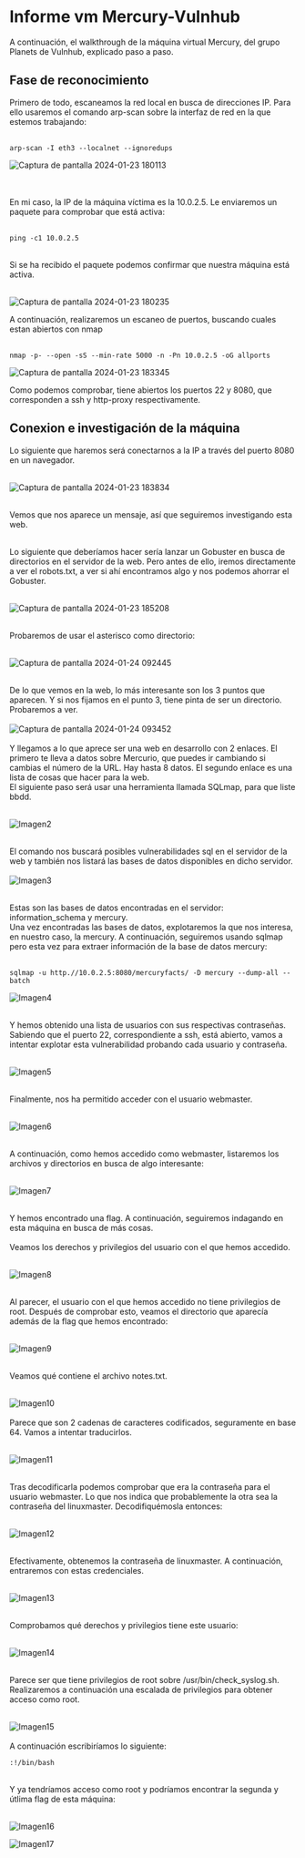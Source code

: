 # Informe vm Mercury-Vulnhub
A continuación, el walkthrough de la máquina virtual Mercury, del grupo Planets de Vulnhub, explicado paso a paso.
## Fase de reconocimiento 

Primero de todo, escaneamos la red local en busca de direcciones IP. Para ello usaremos el comando arp-scan sobre la interfaz de red en la que estemos trabajando: <br><br>
```
arp-scan -I eth3 --localnet --ignoredups
```
![Captura de pantalla 2024-01-23 180113](https://github.com/eltapia1/Mercury-Vulnhub/assets/150331416/7410790a-b735-47ee-a640-2f05364c6852)

<br><br>
En mi caso, la IP de la máquina víctima es la 10.0.2.5. Le enviaremos un paquete para comprobar que está activa: <br><br>
```
ping -c1 10.0.2.5
```
<br>
Si se ha recibido el paquete podemos confirmar que nuestra máquina está activa.<br><br>

![Captura de pantalla 2024-01-23 180235](https://github.com/eltapia1/Mercury-Vulnhub/assets/150331416/d0ec0854-270f-4e5f-af51-eca55140a64f)

A continuación, realizaremos un escaneo de puertos, buscando cuales estan abiertos con nmap <br><br>
```
nmap -p- --open -sS --min-rate 5000 -n -Pn 10.0.2.5 -oG allports
```
![Captura de pantalla 2024-01-23 183345](https://github.com/eltapia1/Mercury-Vulnhub/assets/150331416/e4719d30-0384-4c9b-bff6-e6f762df49e6)
<br>

Como podemos comprobar, tiene abiertos los puertos 22 y 8080, que corresponden a ssh y http-proxy respectivamente. <br>
## Conexion e investigación de la máquina
Lo siguiente que haremos será conectarnos a la IP a través del puerto 8080 en un navegador. <br><br>

![Captura de pantalla 2024-01-23 183834](https://github.com/eltapia1/Mercury-Vulnhub/assets/150331416/2415de39-a745-471f-89f9-276249a71a6f)
<br><br>

Vemos que nos aparece un mensaje, así que seguiremos investigando esta web. <br><br>

Lo siguiente que deberíamos hacer sería lanzar un Gobuster en busca de directorios en el servidor de la web. Pero antes de ello, iremos directamente a ver el robots.txt, a ver si ahí encontramos algo y nos podemos ahorrar el Gobuster. <br><br>

![Captura de pantalla 2024-01-23 185208](https://github.com/eltapia1/Mercury-Vulnhub/assets/150331416/ad4a1645-07c3-460c-92e1-3267378ba98e)
<br><br>

Probaremos de usar el asterisco como directorio: <br><br>

![Captura de pantalla 2024-01-24 092445](https://github.com/eltapia1/Mercury-Vulnhub/assets/150331416/b00d3310-a9cd-4f74-9aab-786979fe1ec2)
<br><br>

De lo que vemos en la web, lo más interesante son los 3 puntos que aparecen. Y si nos fijamos en el punto 3, tiene pinta de ser un directorio. Probaremos a ver. <br><br>
![Captura de pantalla 2024-01-24 093452](https://github.com/eltapia1/Mercury-Vulnhub/assets/150331416/5390e909-9cb6-4d86-bc4e-cdaba241cc26)
<br><br>
Y llegamos a lo que aprece ser una web en desarrollo con 2 enlaces. El primero te lleva a datos sobre Mercurio, que puedes ir cambiando si cambias el número de la URL. Hay hasta 8 datos. El segundo enlace es una lista de cosas que hacer para la web. <br>
El siguiente paso será usar una herramienta llamada SQLmap, para que liste bbdd.<br><br>

![Imagen2](https://github.com/eltapia1/Mercury-Vulnhub/assets/150331416/78754d50-e547-4a22-a04c-b489aba5320e)
<br><br>

El comando nos buscará posibles vulnerabilidades sql en el servidor de la web y también nos listará las bases de datos disponibles en dicho servidor. <br><br>
![Imagen3](https://github.com/eltapia1/Mercury-Vulnhub/assets/150331416/078871b4-79f8-408e-ad58-2c5eb3a9236f)
<br><br>

Estas son las bases de datos encontradas en el servidor: information_schema y mercury. <br>
Una vez encontradas las bases de datos, explotaremos la que nos interesa, en nuestro caso, la mercury. A continuación, seguiremos usando sqlmap pero esta vez para extraer información de la base de datos mercury: <br><br>
```
sqlmap -u http.//10.0.2.5:8080/mercuryfacts/ -D mercury --dump-all --batch
```
![Imagen4](https://github.com/eltapia1/Mercury-Vulnhub/assets/150331416/a2bc1efa-acff-4bfa-b168-e24555a23e5b)
<br><br>

Y hemos obtenido una lista de usuarios con sus respectivas contraseñas. Sabiendo que el puerto 22, correspondiente a ssh, está abierto, vamos a intentar explotar esta vulnerabilidad probando cada usuario y contraseña. <br><br>

![Imagen5](https://github.com/eltapia1/Mercury-Vulnhub/assets/150331416/9c681734-201f-43dc-9d72-ecabcfb608dd)
<br><br>

Finalmente, nos ha permitido acceder con el usuario webmaster. <br><br>

![Imagen6](https://github.com/eltapia1/Mercury-Vulnhub/assets/150331416/d0979e8d-b046-444a-be3f-3c99fbb649f4)
<br><br>

A continuación, como hemos accedido como webmaster, listaremos los archivos y directorios en busca de algo interesante: <br><br>

![Imagen7](https://github.com/eltapia1/Mercury-Vulnhub/assets/150331416/fcc207a5-4251-46bc-af88-830e929f3952)
<br><br>

Y hemos encontrado una flag. A continuación, seguiremos indagando en esta máquina en busca de más cosas. <br><br>
Veamos los derechos y privilegios del usuario con el que hemos accedido. <br><br>

![Imagen8](https://github.com/eltapia1/Mercury-Vulnhub/assets/150331416/f328f7c3-e689-4e3b-b638-74004a3d080c)
<br><br>

Al parecer, el usuario con el que hemos accedido no tiene privilegios de root. Después de comprobar esto, veamos el directorio que aparecía además de la flag que hemos encontrado: <br><br>

![Imagen9](https://github.com/eltapia1/Mercury-Vulnhub/assets/150331416/9a38498e-ec54-4b02-bb44-492a12568a0b)
<br><br>

Veamos qué contiene el archivo notes.txt. <br><br>

![Imagen10](https://github.com/eltapia1/Mercury-Vulnhub/assets/150331416/6c6e1cb2-4c8c-4a3e-bec8-6b1e1d268379)
<br><br>
Parece que son 2 cadenas de caracteres codificados, seguramente en base 64. Vamos a intentar traducirlos. <br><br> 

![Imagen11](https://github.com/eltapia1/Mercury-Vulnhub/assets/150331416/64bc5d5e-3a73-46fb-bedf-c8d108845b54)
<br><br>

Tras decodificarla podemos comprobar que era la contraseña para el usuario webmaster. Lo que nos indica que probablemente la otra sea la contraseña del linuxmaster. Decodifiquémosla entonces: <br><br>

![Imagen12](https://github.com/eltapia1/Mercury-Vulnhub/assets/150331416/9d2d07cd-649c-4f1a-8b16-b11cdb578b49)
<br><br>

Efectivamente, obtenemos la contraseña de linuxmaster. A continuación, entraremos con estas credenciales. <br><br>

![Imagen13](https://github.com/eltapia1/Mercury-Vulnhub/assets/150331416/640c4874-100a-4e88-9bc9-ea340c384aec)
<br><br>

Comprobamos qué derechos y privilegios tiene este usuario: <br><br>

![Imagen14](https://github.com/eltapia1/Mercury-Vulnhub/assets/150331416/178edaf7-e645-4ee0-8c14-fa0be345860a)
<br><br>

Parece ser que tiene privilegios de root sobre /usr/bin/check_syslog.sh. Realizaremos a continuación una escalada de privilegios para obtener acceso como root. <br><br>

![Imagen15](https://github.com/eltapia1/Mercury-Vulnhub/assets/150331416/d097a58d-c8f4-47a4-b94b-2d34d11f1741)
<br><br>
A continuación escribiríamos lo siguiente: <br>
```
:!/bin/bash
```
<br>
Y ya tendríamos acceso como root y podríamos encontrar la segunda y útlima flag de esta máquina: <br><br>

![Imagen16](https://github.com/eltapia1/Mercury-Vulnhub/assets/150331416/0dafd5bd-445a-4c56-924d-c3eb5eb658cd) 
<br>

![Imagen17](https://github.com/eltapia1/Mercury-Vulnhub/assets/150331416/14a1c3d7-f12a-402c-aeb7-b37a99bcc444)







